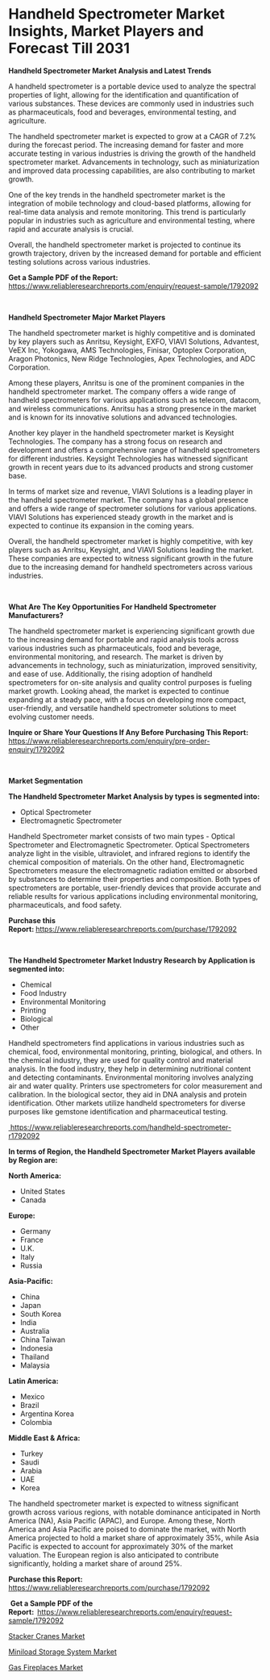 <p><h1>Handheld Spectrometer Market Insights, Market Players and Forecast Till 2031</h1></p><p><strong>Handheld Spectrometer Market Analysis and Latest Trends</strong></p>
<p><p>A handheld spectrometer is a portable device used to analyze the spectral properties of light, allowing for the identification and quantification of various substances. These devices are commonly used in industries such as pharmaceuticals, food and beverages, environmental testing, and agriculture.</p><p>The handheld spectrometer market is expected to grow at a CAGR of 7.2% during the forecast period. The increasing demand for faster and more accurate testing in various industries is driving the growth of the handheld spectrometer market. Advancements in technology, such as miniaturization and improved data processing capabilities, are also contributing to market growth.</p><p>One of the key trends in the handheld spectrometer market is the integration of mobile technology and cloud-based platforms, allowing for real-time data analysis and remote monitoring. This trend is particularly popular in industries such as agriculture and environmental testing, where rapid and accurate analysis is crucial.</p><p>Overall, the handheld spectrometer market is projected to continue its growth trajectory, driven by the increased demand for portable and efficient testing solutions across various industries.</p></p>
<p><strong>Get a Sample PDF of the Report:&nbsp;</strong> <a href="https://www.reliableresearchreports.com/enquiry/request-sample/1792092">https://www.reliableresearchreports.com/enquiry/request-sample/1792092</a></p>
<p>&nbsp;</p>
<p><strong>Handheld Spectrometer Major Market Players</strong></p>
<p><p>The handheld spectrometer market is highly competitive and is dominated by key players such as Anritsu, Keysight, EXFO, VIAVI Solutions, Advantest, VeEX Inc, Yokogawa, AMS Technologies, Finisar, Optoplex Corporation, Aragon Photonics, New Ridge Technologies, Apex Technologies, and ADC Corporation.</p><p>Among these players, Anritsu is one of the prominent companies in the handheld spectrometer market. The company offers a wide range of handheld spectrometers for various applications such as telecom, datacom, and wireless communications. Anritsu has a strong presence in the market and is known for its innovative solutions and advanced technologies.</p><p>Another key player in the handheld spectrometer market is Keysight Technologies. The company has a strong focus on research and development and offers a comprehensive range of handheld spectrometers for different industries. Keysight Technologies has witnessed significant growth in recent years due to its advanced products and strong customer base.</p><p>In terms of market size and revenue, VIAVI Solutions is a leading player in the handheld spectrometer market. The company has a global presence and offers a wide range of spectrometer solutions for various applications. VIAVI Solutions has experienced steady growth in the market and is expected to continue its expansion in the coming years.</p><p>Overall, the handheld spectrometer market is highly competitive, with key players such as Anritsu, Keysight, and VIAVI Solutions leading the market. These companies are expected to witness significant growth in the future due to the increasing demand for handheld spectrometers across various industries.</p></p>
<p>&nbsp;</p>
<p><strong>What Are The Key Opportunities For Handheld Spectrometer Manufacturers?</strong></p>
<p><p>The handheld spectrometer market is experiencing significant growth due to the increasing demand for portable and rapid analysis tools across various industries such as pharmaceuticals, food and beverage, environmental monitoring, and research. The market is driven by advancements in technology, such as miniaturization, improved sensitivity, and ease of use. Additionally, the rising adoption of handheld spectrometers for on-site analysis and quality control purposes is fueling market growth. Looking ahead, the market is expected to continue expanding at a steady pace, with a focus on developing more compact, user-friendly, and versatile handheld spectrometer solutions to meet evolving customer needs.</p></p>
<p><strong>Inquire or Share Your Questions If Any Before Purchasing This Report:</strong> <a href="https://www.reliableresearchreports.com/enquiry/pre-order-enquiry/1792092">https://www.reliableresearchreports.com/enquiry/pre-order-enquiry/1792092</a></p>
<p>&nbsp;</p>
<p><strong>Market Segmentation</strong></p>
<p><strong>The Handheld Spectrometer Market Analysis by types is segmented into:</strong></p>
<p><ul><li>Optical Spectrometer</li><li>Electromagnetic Spectrometer</li></ul></p>
<p><p>Handheld Spectrometer market consists of two main types - Optical Spectrometer and Electromagnetic Spectrometer. Optical Spectrometers analyze light in the visible, ultraviolet, and infrared regions to identify the chemical composition of materials. On the other hand, Electromagnetic Spectrometers measure the electromagnetic radiation emitted or absorbed by substances to determine their properties and composition. Both types of spectrometers are portable, user-friendly devices that provide accurate and reliable results for various applications including environmental monitoring, pharmaceuticals, and food safety.</p></p>
<p><strong>Purchase this Report:&nbsp;</strong><a href="https://www.reliableresearchreports.com/purchase/1792092">https://www.reliableresearchreports.com/purchase/1792092</a></p>
<p>&nbsp;</p>
<p><strong>The Handheld Spectrometer Market Industry Research by Application is segmented into:</strong></p>
<p><ul><li>Chemical</li><li>Food Industry</li><li>Environmental Monitoring</li><li>Printing</li><li>Biological</li><li>Other</li></ul></p>
<p><p>Handheld spectrometers find applications in various industries such as chemical, food, environmental monitoring, printing, biological, and others. In the chemical industry, they are used for quality control and material analysis. In the food industry, they help in determining nutritional content and detecting contaminants. Environmental monitoring involves analyzing air and water quality. Printers use spectrometers for color measurement and calibration. In the biological sector, they aid in DNA analysis and protein identification. Other markets utilize handheld spectrometers for diverse purposes like gemstone identification and pharmaceutical testing.</p></p>
<p><a href="https://www.reliableresearchreports.com/handheld-spectrometer-r1792092">&nbsp;https://www.reliableresearchreports.com/handheld-spectrometer-r1792092</a></p>
<p><strong>In terms of Region, the Handheld Spectrometer Market Players available by Region are:</strong></p>
<p>
    <p> <strong> North America: </strong>
        <ul>
            <li>United States</li>
            <li>Canada</li>
        </ul>
        </p> 
    <p> <strong> Europe: </strong>
        <ul>
            <li>Germany</li>
            <li>France</li>
            <li>U.K.</li>
            <li>Italy</li>
            <li>Russia</li>
        </ul>
        </p> 
    <p> <strong> Asia-Pacific: </strong>
        <ul>
            <li>China</li>
            <li>Japan</li>
            <li>South Korea</li>
            <li>India</li>
            <li>Australia</li>
            <li>China Taiwan</li>
            <li>Indonesia</li>
            <li>Thailand</li>
            <li>Malaysia</li>
        </ul>
        </p> 
    <p> <strong> Latin America: </strong>
        <ul>
            <li>Mexico</li>
            <li>Brazil</li>
            <li>Argentina Korea</li>
            <li>Colombia</li>
        </ul>
        </p> 
    <p> <strong> Middle East & Africa: </strong>
        <ul>
            <li>Turkey</li>
            <li>Saudi</li>
            <li>Arabia</li>
            <li>UAE</li>
            <li>Korea</li>
        </ul>
    </p>
    </p>
<p><p>The handheld spectrometer market is expected to witness significant growth across various regions, with notable dominance anticipated in North America (NA), Asia Pacific (APAC), and Europe. Among these, North America and Asia Pacific are poised to dominate the market, with North America projected to hold a market share of approximately 35%, while Asia Pacific is expected to account for approximately 30% of the market valuation. The European region is also anticipated to contribute significantly, holding a market share of around 25%.</p></p>
<p><strong>Purchase this Report: </strong><a href="https://www.reliableresearchreports.com/purchase/1792092">https://www.reliableresearchreports.com/purchase/1792092</a></p>
<p>&nbsp;<strong>Get a Sample PDF of the Report:&nbsp;&nbsp;</strong><a href="https://www.reliableresearchreports.com/enquiry/request-sample/1792092">https://www.reliableresearchreports.com/enquiry/request-sample/1792092</a></p>
<p><strong></strong></p>
<p><p><a href="https://github.com/RoccoManning/Market-Research-Report-List-4/blob/main/stacker-cranes-market.md">Stacker Cranes Market</a></p><p><a href="https://github.com/gulaimolin/Market-Research-Report-List-4/blob/main/miniload-storage-system-market.md">Miniload Storage System Market</a></p><p><a href="https://github.com/mauripalmi/Market-Research-Report-List-3/blob/main/gas-fireplaces-market.md">Gas Fireplaces Market</a></p></p>
